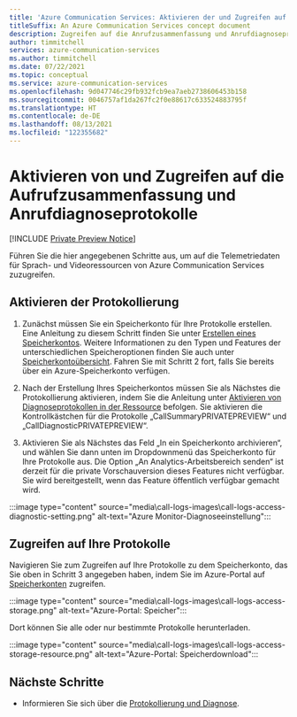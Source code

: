 ```yaml
---
title: 'Azure Communication Services: Aktivieren der und Zugreifen auf die Anrufzusammenfassung und Anrufdiagnoseprotokolle'
titleSuffix: An Azure Communication Services concept document
description: Zugreifen auf die Anrufzusammenfassung und Anrufdiagnoseprotokolle in Azure Monitor
author: timmitchell
services: azure-communication-services
ms.author: timmitchell
ms.date: 07/22/2021
ms.topic: conceptual
ms.service: azure-communication-services
ms.openlocfilehash: 9d047746c29fb932fcb9ea7aeb2738606453b158
ms.sourcegitcommit: 0046757af1da267fc2f0e88617c633524883795f
ms.translationtype: HT
ms.contentlocale: de-DE
ms.lasthandoff: 08/13/2021
ms.locfileid: "122355682"
---
```

# <a name="enable-and-access-call-summary-and-call-diagnostic-logs"></a>Aktivieren von und Zugreifen auf die Aufrufzusammenfassung und Anrufdiagnoseprotokolle

[!INCLUDE [Private Preview Notice](../includes/private-preview-include.md)]

Führen Sie die hier angegebenen Schritte aus, um auf die Telemetriedaten für Sprach- und Videoressourcen von Azure Communication Services zuzugreifen.

## <a name="enable-logging"></a>Aktivieren der Protokollierung
1. Zunächst müssen Sie ein Speicherkonto für Ihre Protokolle erstellen. Eine Anleitung zu diesem Schritt finden Sie unter [Erstellen eines Speicherkontos](../../storage/common/storage-account-create.md?tabs=azure-portal). Weitere Informationen zu den Typen und Features der unterschiedlichen Speicheroptionen finden Sie auch unter [Speicherkontoübersicht](../../storage/common/storage-account-overview.md). Fahren Sie mit Schritt 2 fort, falls Sie bereits über ein Azure-Speicherkonto verfügen.
 
1. Nach der Erstellung Ihres Speicherkontos müssen Sie als Nächstes die Protokollierung aktivieren, indem Sie die Anleitung unter [Aktivieren von Diagnoseprotokollen in der Ressource](./logging-and-diagnostics.md#enable-diagnostic-logs-in-your-resource) befolgen. Sie aktivieren die Kontrollkästchen für die Protokolle „CallSummaryPRIVATEPREVIEW“ und „CallDiagnosticPRIVATEPREVIEW“. 

1. Aktivieren Sie als Nächstes das Feld „In ein Speicherkonto archivieren“, und wählen Sie dann unten im Dropdownmenü das Speicherkonto für Ihre Protokolle aus. Die Option „An Analytics-Arbeitsbereich senden“ ist derzeit für die private Vorschauversion dieses Features nicht verfügbar. Sie wird bereitgestellt, wenn das Feature öffentlich verfügbar gemacht wird.

:::image type="content" source="media\call-logs-images\call-logs-access-diagnostic-setting.png" alt-text="Azure Monitor-Diagnoseeinstellung":::



## <a name="access-your-logs"></a>Zugreifen auf Ihre Protokolle

Navigieren Sie zum Zugreifen auf Ihre Protokolle zu dem Speicherkonto, das Sie oben in Schritt 3 angegeben haben, indem Sie im Azure-Portal auf [Speicherkonten](https://portal.azure.com/#blade/HubsExtension/BrowseResource/resourceType/Microsoft.Storage%2FStorageAccounts) zugreifen. 

:::image type="content" source="media\call-logs-images\call-logs-access-storage.png" alt-text="Azure-Portal: Speicher":::

Dort können Sie alle oder nur bestimmte Protokolle herunterladen.

:::image type="content" source="media\call-logs-images\call-logs-access-storage-resource.png" alt-text="Azure-Portal: Speicherdownload":::

## <a name="next-steps"></a>Nächste Schritte

- Informieren Sie sich über die [Protokollierung und Diagnose](./logging-and-diagnostics.md).